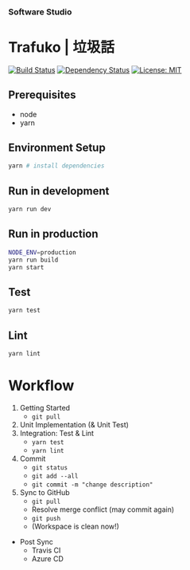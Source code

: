 ### Software Studio
# Trafuko | 垃圾話

[![Build Status](https://travis-ci.com/chengscott/Trafuko-Web.svg?token=6qy6kyyaykPzLdMZwRRn&branch=master)](https://travis-ci.com/chengscott/Trafuko-Web)
[![Dependency Status](https://david-dm.org/chengscott/Trafuko-Web.svg)](https://david-dm.org/chengscott/Trafuko-Web)
[![License: MIT](https://img.shields.io/badge/License-MIT-yellow.svg)](https://opensource.org/licenses/MIT)
## Prerequisites

* node
* yarn

## Environment Setup

```bash
yarn # install dependencies
```

## Run in development

```bash
yarn run dev
```

## Run in production

```bash
NODE_ENV=production
yarn run build
yarn start
```

## Test

```bash
yarn test
```

## Lint

```bash
yarn lint
```

# Workflow

1. Getting Started
    - ```git pull```
2. Unit Implementation (& Unit Test)
3. Integration: Test & Lint
    - ```yarn test```
    - ```yarn lint```
4. Commit
    - ```git status```
    - ```git add --all```
    - ```git commit -m "change description"```
5. Sync to GitHub
    - ```git pull```
    - Resolve merge conflict (may commit again)
    - ```git push```
    - (Workspace is clean now!)
- Post Sync
    - Travis CI
    - Azure CD
